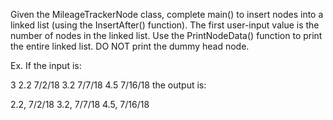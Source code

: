 Given the MileageTrackerNode class, complete main() to insert nodes into a linked list (using the InsertAfter() function). The first user-input value is the number of nodes in the linked list. Use the PrintNodeData() function to print the entire linked list. DO NOT print the dummy head node.

Ex. If the input is:

3
2.2
7/2/18
3.2
7/7/18
4.5
7/16/18
the output is:

2.2, 7/2/18
3.2, 7/7/18
4.5, 7/16/18